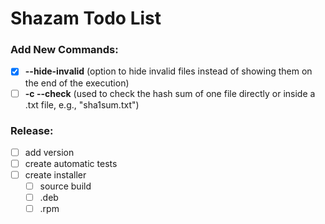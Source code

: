 # Shazam Todo List

### Add New Commands:
* [x] **--hide-invalid** (option to hide invalid files instead of showing them on the end of the execution)
* [ ] **-c --check** (used to check the hash sum of one file directly or inside a .txt file, e.g., "sha1sum.txt")

### Release:
* [ ] add version
* [ ] create automatic tests
* [ ] create installer
    - [ ] source build
    - [ ] .deb
    - [ ] .rpm